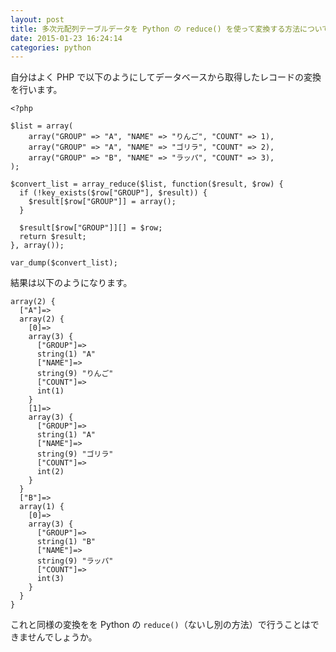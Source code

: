 ```yaml
---
layout: post
title: 多次元配列テーブルデータを Python の reduce() を使って変換する方法について
date: 2015-01-23 16:24:14
categories: python
---
```

<!-- {% raw %} -->
<p>自分はよく PHP で以下のようにしてデータベースから取得したレコードの変換を行います。</p>

<pre class="lang-php prettyprint-override"><code>&lt;?php

$list = array(
    array("GROUP" =&gt; "A", "NAME" =&gt; "りんご", "COUNT" =&gt; 1),
    array("GROUP" =&gt; "A", "NAME" =&gt; "ゴリラ", "COUNT" =&gt; 2),
    array("GROUP" =&gt; "B", "NAME" =&gt; "ラッパ", "COUNT" =&gt; 3),
);

$convert_list = array_reduce($list, function($result, $row) {
  if (!key_exists($row["GROUP"], $result)) {
    $result[$row["GROUP"]] = array();
  }

  $result[$row["GROUP"]][] = $row;
  return $result;
}, array());

var_dump($convert_list);
</code></pre>

<p>結果は以下のようになります。</p>

<pre class="lang-php prettyprint-override"><code>array(2) {
  ["A"]=&gt;
  array(2) {
    [0]=&gt;
    array(3) {
      ["GROUP"]=&gt;
      string(1) "A"
      ["NAME"]=&gt;
      string(9) "りんご"
      ["COUNT"]=&gt;
      int(1)
    }
    [1]=&gt;
    array(3) {
      ["GROUP"]=&gt;
      string(1) "A"
      ["NAME"]=&gt;
      string(9) "ゴリラ"
      ["COUNT"]=&gt;
      int(2)
    }
  }
  ["B"]=&gt;
  array(1) {
    [0]=&gt;
    array(3) {
      ["GROUP"]=&gt;
      string(1) "B"
      ["NAME"]=&gt;
      string(9) "ラッパ"
      ["COUNT"]=&gt;
      int(3)
    }
  }
}
</code></pre>

<p>これと同様の変換をを Python の <code>reduce()</code>（ないし別の方法）で行うことはできませんでしょうか。</p>
<!-- {% endraw %} -->
